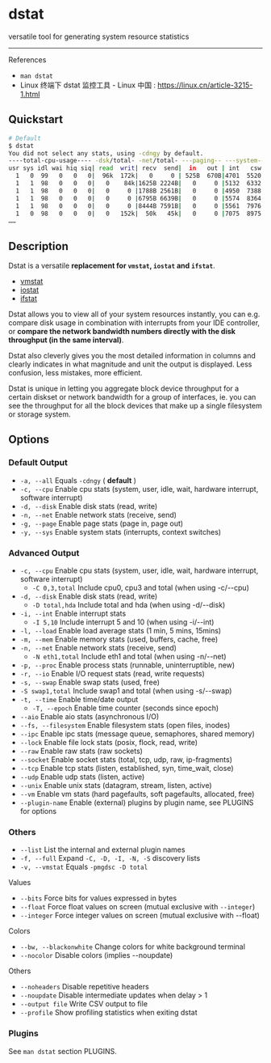 # dstat

versatile tool for generating system resource statistics

---

References

- `man dstat`
- Linux 终端下 dstat 监控工具 - Linux 中国 : https://linux.cn/article-3215-1.html

## Quickstart

```bash
# Default
$ dstat
You did not select any stats, using -cdngy by default.
----total-cpu-usage---- -dsk/total- -net/total- ---paging-- ---system--
usr sys idl wai hiq siq| read  writ| recv  send|  in   out | int   csw
  1   0  99   0   0   0|  96k  172k|   0     0 | 525B  670B|4701  5520
  1   1  98   0   0   0|   0    84k|1625B 2224B|   0     0 |5132  6332
  1   1  98   0   0   0|   0     0 |1788B 2561B|   0     0 |4950  7388
  1   1  98   0   0   0|   0     0 |6795B 6639B|   0     0 |5574  8364
  1   1  98   0   0   0|   0     0 |8444B 7591B|   0     0 |5561  7976
  1   0  98   0   0   0|   0   152k|  50k   45k|   0     0 |7075  8975
……
```

## Description

Dstat is a versatile **replacement for `vmstat`, `iostat` and `ifstat`**.

- [vmstat](/cmd/v/vmstat.md)
- [iostat](/cmd/i/iostat.md)
- [ifstat](/cmd/i/ifstat.md)

Dstat allows you to view all of your system resources instantly, you can e.g. compare disk usage in combination with interrupts from your IDE controller, or **compare the network bandwidth numbers directly with the disk throughput (in the same interval)**.

Dstat also cleverly gives you the most detailed information in columns and clearly indicates in what magnitude and unit the output is displayed. Less confusion, less mistakes, more efficient.

Dstat is unique in letting you aggregate block device throughput for a certain diskset or network bandwidth for a group of interfaces, ie. you can see the throughput for all the block devices that make up a single filesystem or storage system.

## Options

### Default Output

- `-a, --all` Equals `-cdngy` ( **default** )
- `-c, --cpu` Enable cpu stats (system, user, idle, wait, hardware interrupt, software interrupt)
- `-d, --disk` Enable disk stats (read, write)
- `-n, --net` Enable network stats (receive, send)
- `-g, --page` Enable page stats (page in, page out)
- `-y, --sys` Enable system stats (interrupts, context switches)

### Advanced Output

- `-c, --cpu` Enable cpu stats (system, user, idle, wait, hardware interrupt, software interrupt)
    - `-C 0,3,total` Include cpu0, cpu3 and total (when using -c/--cpu)
- `-d, --disk` Enable disk stats (read, write)
    - `-D total,hda` Include total and hda (when using -d/--disk)
- `-i, --int` Enable interrupt stats
    - `-I 5,10` Include interrupt 5 and 10 (when using -i/--int)
- `-l, --load` Enable load average stats (1 min, 5 mins, 15mins)
- `-m, --mem` Enable memory stats (used, buffers, cache, free)
- `-n, --net` Enable network stats (receive, send)
    - `-N eth1,total` Include eth1 and total (when using -n/--net)
- `-p, --proc` Enable process stats (runnable, uninterruptible, new)
- `-r, --io` Enable I/O request stats (read, write requests)
- `-s, --swap` Enable swap stats (used, free)
- `-S swap1,total` Include swap1 and total (when using -s/--swap)
- `-t, --time` Enable time/date output
    - `-T, --epoch` Enable time counter (seconds since epoch)
- `--aio` Enable aio stats (asynchronous I/O)
- `--fs, --filesystem` Enable filesystem stats (open files, inodes)
- `--ipc` Enable ipc stats (message queue, semaphores, shared memory)
- `--lock` Enable file lock stats (posix, flock, read, write)
- `--raw` Enable raw stats (raw sockets)
- `--socket` Enable socket stats (total, tcp, udp, raw, ip-fragments)
- `--tcp` Enable tcp stats (listen, established, syn, time_wait, close)
- `--udp` Enable udp stats (listen, active)
- `--unix` Enable unix stats (datagram, stream, listen, active)
- `--vm` Enable vm stats (hard pagefaults, soft pagefaults, allocated, free)
- `--plugin-name` Enable (external) plugins by plugin name, see PLUGINS for options

### Others

- `--list` List the internal and external plugin names
- `-f, --full` Expand `-C, -D, -I, -N, -S` discovery lists
- `-v, --vmstat` Equals `-pmgdsc -D total`

Values

- `--bits` Force bits for values expressed in bytes
- `--float` Force float values on screen (mutual exclusive with `--integer`)
- `--integer` Force integer values on screen (mutual exclusive with --float)

Colors

- `--bw, --blackonwhite` Change colors for white background terminal
- `--nocolor` Disable colors (implies --noupdate)

Others

- `--noheaders` Disable repetitive headers
- `--noupdate` Disable intermediate updates when delay > 1
- `--output file` Write CSV output to file
- `--profile` Show profiling statistics when exiting dstat

### Plugins

See `man dstat` section PLUGINS.
